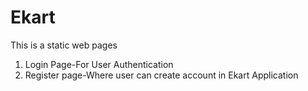# Ekart
This is a static web pages
1) Login Page-For User Authentication
2) Register page-Where user can create account in Ekart Application

